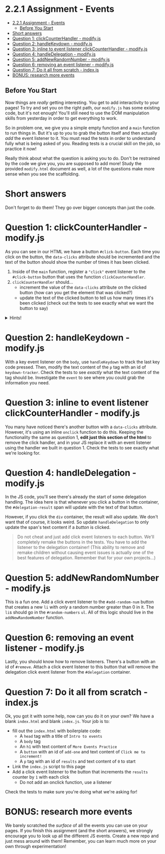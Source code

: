 # 2.2.1 Assignment - Events

- [2.2.1 Assignment - Events](#221-assignment---events)
  - [Before You Start](#before-you-start)
- [Short answers](#short-answers)
- [Question 1: clickCounterHandler - modify.js](#question-1-clickcounterhandler---modifyjs)
- [Question 2: handleKeydown - modify.js](#question-2-handlekeydown---modifyjs)
- [Question 3: inline to event listener clickCounterHandler - modify.js](#question-3-inline-to-event-listener-clickcounterhandler---modifyjs)
- [Question 4: handleDelegation - modify.js](#question-4-handledelegation---modifyjs)
- [Question 5: addNewRandomNumber - modify.js](#question-5-addnewrandomnumber---modifyjs)
- [Question 6: removing an event listener  - modify.js](#question-6-removing-an-event-listener----modifyjs)
- [Question 7: Do it all from scratch - index.js](#question-7-do-it-all-from-scratch---indexjs)
- [BONUS: research more events](#bonus-research-more-events)

## Before You Start
Now things are *really* getting interesting. You get to add interactivity to your pages! To try and set you on the right path, our `modify.js` has some existing code, but it's not enough! You'll still need to use the DOM manipulation skills from yesterday in order to get everything to work.

So in problem one, we give you a simple empty function and a `main` function to run things in. But it's up to you to grab the button itself and then actually *add* the event listener to it. You must read the tests in order to understand fully what is being asked of you. Reading tests is a crucial skill on the job, so practice it now!

Really think about what the question is asking you to do. Don't be restrained by the code we give you, you are supposed to add more! Study the provided `modify.html` document as well, a lot of the questions make more sense when you see the scaffolding.

# Short answers
Don't forget to do them! They go over bigger concepts than just the code.


# Question 1: clickCounterHandler - modify.js
As you can see in our HTML we have a button `#click-button`. Each time you click on the button, the `data-clicks` attribute should be incremented and the text of the button should show the number of times it has been clicked.

1. Inside of the `main` function, register a `"click"` event listener to the `#click-button` button that uses the function `clickCounterHandler`.
2. `clickCounterHandler` should...
    - increment the value of the `data-clicks` attribute on the clicked button (how can you get the element that was clicked?)
    - update the text of the clicked button to tell us how many times it's been clicked (check out the tests to see exactly what we want the button to say)

<details><summary>Hints!</summary>
  
> **Notes about `data-` attributes**:
> 1. Remember that `data-` attributes come from the HTML as strings so you may need to convert the string to a number before incrementing!
> 2. `data-` attributes can be accessed from a selected element using the `.dataset` property
> 3. `data-` attribute names are converted to camelCase. For example, the `data-my-name` attribute would be converted to `.dataset.myName` on the element.
> 
> **Use the `event` object**:
> * The `event.target` value can be used to tell you which element was clicked (or, more generally, which element triggered the event)
> 
> ```js
> const printTheTarget = (event) => {
>   console.log(event.target);
>   // ▲ this is much better than querying for the clicked element
>
>   // ▼ this is the same value as event.target but with much more code
>   const target = document.querySelector("#thingy");
>   console.log(target);
> }
> 
> document.querySelector("#thingy").addEventListener("click", printTheTarget);
> ```

</details>


# Question 2: handleKeydown - modify.js
With a key event listener on the `body`, use `handleKeydown` to track the last key code pressed. Then, modify the text content of the `p` tag with an id of `keydown-tracker`. Check the tests to see *exactly* what the text content of the tag should be. Investigate the `event` to see where you could grab the information you need.

# Question 3: inline to event listener clickCounterHandler - modify.js
You many have noticed there's another button with a `data-clicks` attribute. However, it's using an inline `onclick` function to do this. Keeping the functionality the same as question 1, **edit just this section of the html** to remove the click handler, and in your JS replace it with an event listener using the handler we built in question 1. Check the tests to see exactly what we're looking for.

# Question 4: handleDelegation - modify.js
In the JS code, you'll see there's already the start of some delegation handling. The idea here is that whenever you click a button in the container, the `#delegation-result` span will update with the text of that button.

However, if you click the `div` container, the result will also update. We don't want that of course, it looks weird. So update `handleDelegation` to only update the span's text content if a *button* is clicked.

> Do not cheat and just add click event listeners to each button. We'll completely remake the buttons in the tests. You have to add the listener to the delegation container! (This ability to remove and remake children without causing event issues is actually one of the best features of delegation. Remember that for your own projects...)

# Question 5: addNewRandomNumber - modify.js
This is a fun one. Add a click event listener to the `#add-random-num` button that creates a new `li` with *only* a random number greater than 0 in it. The `li`s should go in the `#random-numbers` `ul`. All of this logic should live in the `addNewRandomNumber` function.

# Question 6: removing an event listener  - modify.js
Lastly, you should know how to remove listeners. There's a button with an id of `#remove`. Attach a click event listener to this button that will remove the delegation click event listener from the `#delegation` container.

# Question 7: Do it all from scratch - index.js
Ok, you got it with some help, now can you do it on your own? We have a blank `index.html` and blank `index.js`. Your job is to:
- fill out the `index.html` with boilerplate code:
  - A `head` tag with a title of `Intro to events`
  - A `body` tag
  - An `h1` with text content of `More Events Practice`
  - A `button` with an id of `add-one` and text content of `Click me to increment!`
  - A `p` tag with an id of `results` and text content of `0` to start
- Link the `index.js` script to this page
- Add a click event listener to the button that increments the `results` counter by `1` with each click
  - Do not add an onclick function, use a listener

Check the tests to make sure you're doing what we're asking for!

# BONUS: research more events
We barely scratched the *surface* of all the events you can use on your pages. If you finish this assignment (and the short answers), we strongly encourage you to look up all the different JS events. Create a new repo and just mess around with them! Remember, you can learn much more on your own through experimentation!
